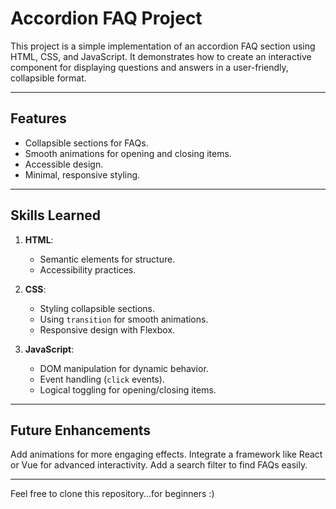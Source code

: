 # Accordion FAQ Project

This project is a simple implementation of an accordion FAQ section using HTML, CSS, and JavaScript. It demonstrates how to create an interactive component for displaying questions and answers in a user-friendly, collapsible format.

---

## Features
- Collapsible sections for FAQs.
- Smooth animations for opening and closing items.
- Accessible design.
- Minimal, responsive styling.

---

## Skills Learned
1. **HTML**:
   - Semantic elements for structure.
   - Accessibility practices.

2. **CSS**:
   - Styling collapsible sections.
   - Using `transition` for smooth animations.
   - Responsive design with Flexbox.

3. **JavaScript**:
   - DOM manipulation for dynamic behavior.
   - Event handling (`click` events).
   - Logical toggling for opening/closing items.

---

## Future Enhancements
Add animations for more engaging effects.
Integrate a framework like React or Vue for advanced interactivity.
Add a search filter to find FAQs easily.

---
Feel free to clone this repository...for beginners :)
